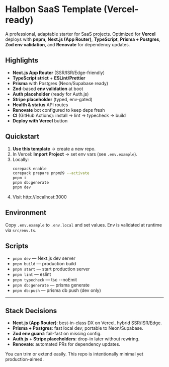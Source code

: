 
# Halbon SaaS Template (Vercel-ready)

A professional, adaptable starter for SaaS projects. Optimized for **Vercel** deploys with **pnpm**, **Next.js (App Router)**, **TypeScript**, **Prisma + Postgres**, **Zod env validation**, and **Renovate** for dependency updates.

## Highlights
- **Next.js App Router** (SSR/ISR/Edge-friendly)
- **TypeScript strict** + **ESLint/Prettier**
- **Prisma** with Postgres (Neon/Supabase ready)
- **Zod**-based **env validation** at boot
- **Auth placeholder** (ready for Auth.js)
- **Stripe placeholder** (typed, env-gated)
- **Health & status** API routes
- **Renovate** bot configured to keep deps fresh
- **CI** (GitHub Actions): install → lint → typecheck → build
- **Deploy with Vercel** button

## Quickstart
1. **Use this template** → create a new repo.
2. In Vercel: **Import Project** → set env vars (see `.env.example`).
3. Locally:
   ```bash
   corepack enable
   corepack prepare pnpm@9 --activate
   pnpm i
   pnpm db:generate
   pnpm dev
   ```
4. Visit http://localhost:3000

## Environment
Copy `.env.example` to `.env.local` and set values. Env is validated at runtime via `src/env.ts`.

## Scripts
- `pnpm dev` — Next.js dev server
- `pnpm build` — production build
- `pnpm start` — start production server
- `pnpm lint` — eslint
- `pnpm typecheck` — tsc --noEmit
- `pnpm db:generate` — prisma generate
- `pnpm db:push` — prisma db push (dev only)

---

## Stack Decisions

- **Next.js (App Router)**: best-in-class DX on Vercel, hybrid SSR/ISR/Edge.  
- **Prisma + Postgres**: fast local dev; portable to Neon/Supabase.  
- **Zod env guard**: fail-fast on missing config.  
- **Auth.js + Stripe placeholders**: drop-in later without rewiring.  
- **Renovate**: automated PRs for dependency updates.  

You can trim or extend easily. This repo is intentionally minimal yet production-aimed.
